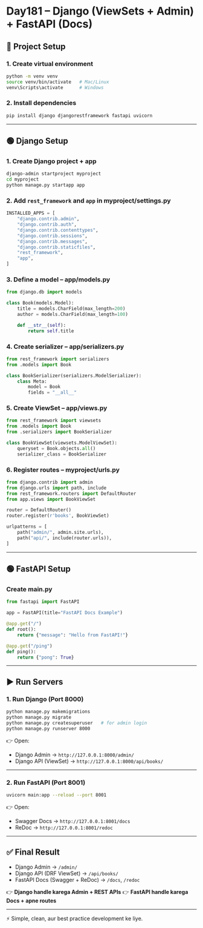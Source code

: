 

# Day181 – Django (ViewSets + Admin) + FastAPI (Docs)

## 🚀 Project Setup

### 1. Create virtual environment

```bash
python -m venv venv
source venv/bin/activate   # Mac/Linux
venv\Scripts\activate      # Windows
```

### 2. Install dependencies

```bash
pip install django djangorestframework fastapi uvicorn
```

---

## 🟢 Django Setup

### 1. Create Django project + app

```bash
django-admin startproject myproject
cd myproject
python manage.py startapp app
```

### 2. Add `rest_framework` and `app` in **myproject/settings.py**

```python
INSTALLED_APPS = [
    "django.contrib.admin",
    "django.contrib.auth",
    "django.contrib.contenttypes",
    "django.contrib.sessions",
    "django.contrib.messages",
    "django.contrib.staticfiles",
    "rest_framework",
    "app",
]
```

### 3. Define a model – **app/models.py**

```python
from django.db import models

class Book(models.Model):
    title = models.CharField(max_length=200)
    author = models.CharField(max_length=100)

    def __str__(self):
        return self.title
```

### 4. Create serializer – **app/serializers.py**

```python
from rest_framework import serializers
from .models import Book

class BookSerializer(serializers.ModelSerializer):
    class Meta:
        model = Book
        fields = "__all__"
```

### 5. Create ViewSet – **app/views.py**

```python
from rest_framework import viewsets
from .models import Book
from .serializers import BookSerializer

class BookViewSet(viewsets.ModelViewSet):
    queryset = Book.objects.all()
    serializer_class = BookSerializer
```

### 6. Register routes – **myproject/urls.py**

```python
from django.contrib import admin
from django.urls import path, include
from rest_framework.routers import DefaultRouter
from app.views import BookViewSet

router = DefaultRouter()
router.register(r'books', BookViewSet)

urlpatterns = [
    path("admin/", admin.site.urls),
    path("api/", include(router.urls)),
]
```

---

## 🟢 FastAPI Setup

### Create **main.py**

```python
from fastapi import FastAPI

app = FastAPI(title="FastAPI Docs Example")

@app.get("/")
def root():
    return {"message": "Hello from FastAPI!"}

@app.get("/ping")
def ping():
    return {"pong": True}
```

---

## ▶️ Run Servers

### 1. Run Django (Port 8000)

```bash
python manage.py makemigrations
python manage.py migrate
python manage.py createsuperuser   # for admin login
python manage.py runserver 8000
```

👉 Open:

* Django Admin → `http://127.0.0.1:8000/admin/`
* Django API (ViewSet) → `http://127.0.0.1:8000/api/books/`

---

### 2. Run FastAPI (Port 8001)

```bash
uvicorn main:app --reload --port 8001
```

👉 Open:

* Swagger Docs → `http://127.0.0.1:8001/docs`
* ReDoc → `http://127.0.0.1:8001/redoc`

---

## ✅ Final Result

* Django Admin → `/admin/`
* Django API (DRF ViewSet) → `/api/books/`
* FastAPI Docs (Swagger + ReDoc) → `/docs`, `/redoc`

👉 **Django handle karega Admin + REST APIs**
👉 **FastAPI handle karega Docs + apne routes**

---

⚡ Simple, clean, aur best practice development ke liye.
